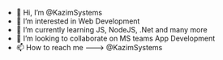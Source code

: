 - 👋 Hi, I’m @KazimSystems
- 👀 I’m interested in Web Development
- 🌱 I’m currently learning JS, NodeJS, .Net and many more 
- 💞️ I’m looking to collaborate on MS teams App Development
- 📫 How to reach me ---> @KazimSystems

<!---
KazimSystems/KazimSystems is a ✨ special ✨ repository because its `README.md` (this file) appears on your GitHub profile.
You can click the Preview link to take a look at your changes.
--->
